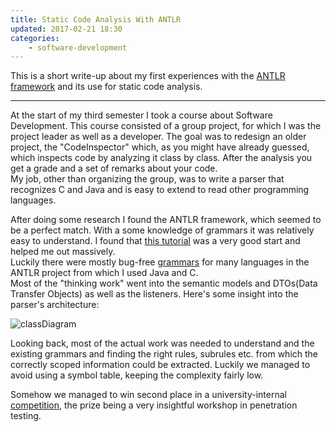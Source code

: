 ```yaml
---
title: Static Code Analysis With ANTLR
updated: 2017-02-21 18:30
categories:
    - software-development
---
```

This is a short write-up about my first experiences with the [ANTLR framework](http://www.antlr.org/) and its use for static code analysis.  
- - -
At the start of my third semester I took a course about Software Development. This course consisted of a group project, for which I was the project leader as well as a developer. The goal was to redesign an older project, the "CodeInspector" which, as you might have already guessed, which inspects code by analyzing it class by class. After the analysis you get a grade and a set of remarks about your code.  
My job, other than organizing the group, was to write a parser that recognizes C and Java and is easy to extend to read other programming languages.   

After doing some research I found the ANTLR framework, which seemed to be a perfect match. With a some knowledge of grammars it was relatively easy to understand. I found that [this tutorial](https://theendian.com/blog/antlr-4-lexer-parser-and-listener-with-example-grammar/) was a very good start and helped me out massively.  
Luckily there were mostly bug-free [grammars](https://github.com/antlr/grammars-v4) for many languages in the ANTLR project from which I used Java and C.  
Most of the "thinking work" went into the semantic models and DTOs(Data Transfer Objects) as well as the listeners. Here's some insight into the parser's architecture:  

![classDiagram]({{site.baseurl}}/assets/images/Klassendiagramm_Parser.png)  

Looking back, most of the actual work was needed to understand and the existing grammars and finding the right rules, subrules etc. from which the correctly scoped information could be extracted. Luckily we managed to avoid using a symbol table, keeping the complexity fairly low.  

Somehow we managed to win second place in a university-internal [competition](https://www.hft-leipzig.de/de/hochschule/aktuelles/swe-2017.html), the prize being a very insightful workshop in penetration testing. 
